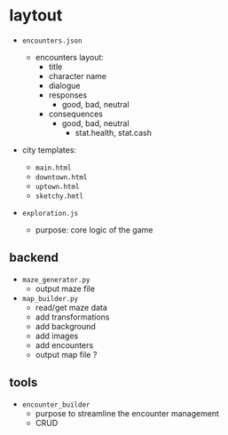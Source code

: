 # laytout

- `encounters.json`
	- encounters layout:
		- title
		- character name
		- dialogue
		- responses
			- good, bad, neutral
		- consequences
			- good, bad, neutral
				- stat.health, stat.cash

- city templates:
	- `main.html`
	- `downtown.html`
	- `uptown.html`
	- `sketchy.hmtl`

- `exploration.js`
	- purpose: core logic of the game

## backend

- `maze_generator.py`
	- output maze file
- `map_builder.py`
	- read/get maze data
	- add transformations
	- add background
	- add images
	- add encounters
	- output map file ?

## tools

- `encounter_builder`
	- purpose to streamline the encounter management
	- CRUD
